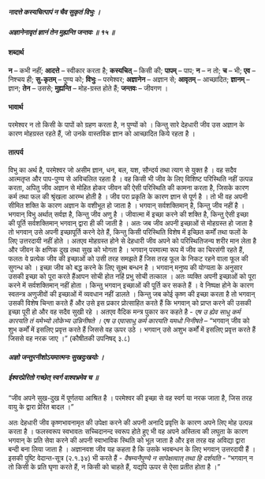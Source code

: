##### नादत्ते कस्यचित्पापं न चैव सुकृतं विभुः ।
##### अज्ञानेनावृतं ज्ञानं तेन मुह्यन्ति जन्तवः ॥ १५ ॥

#### शब्दार्थ

**न** – कभी नहीं; **आदत्ते** – स्वीकार करता है; **कस्यचित्** – किसी की; **पापम्** – पाप; **न** – न तो; **च** – भी; **एव** – निश्चय ही; **सु-कृतम्** – पुण्य को; **विभुः** – परमेश्वर; **अज्ञानेन** – अज्ञान से; **आवृतम्** – आच्छादित; **ज्ञानम्** – ज्ञान; **तेन** – उससे; **मुह्यन्ति** – मोह-ग्रस्त होते हैं; **जन्तवः** – जीवगण ।

#### भावार्थ

परमेश्वर न तो किसी के पापों को ग्रहण करता है, न पुण्यों को । किन्तु सारे देहधारी जीव उस अज्ञान के कारण मोहग्रस्त रहते हैं, जो उनके वास्तविक ज्ञान को आच्छादित किये रहता है ।

#### तात्पर्य

विभु का अर्थ है, परमेश्वर जो असीम ज्ञान, धन, बल, यश, सौन्दर्य तथा त्याग से युक्त है । वह सदैव आत्मतृप्त और पाप-पुण्य से अविचलित रहता है । वह किसी भी जीव के लिए विशिष्ट परिस्थिति नहीं उत्पन्न करता, अपितु जीव अज्ञान से मोहित होकर जीवन की ऐसी परिस्थिति की कामना करता है, जिसके कारण कर्म तथा फल की श्रृंखला आरम्भ होती है । जीव परा प्रकृति के कारण ज्ञान से पूर्ण है । तो भी वह अपनी सीमित शक्ति के कारण अज्ञान के वशीभूत हो जाता है । भगवान् सर्वशक्तिमान् है, किन्तु जीव नहीं है । भगवान् विभु अर्थात् सर्वज्ञ है, किन्तु जीव अणु है । जीवात्मा में इच्छा करने की शक्ति है, किन्तु ऐसी इच्छा की पूर्ति सर्वशक्तिमान् भगवान् द्वारा ही की जाती है । अतः जब जीव अपनी इच्छाओं से मोहग्रस्त हो जाता है तो भगवान् उसे अपनी इच्छापूर्ति करने देते हैं, किन्तु किसी परिस्थिति विशेष में इच्छित कर्मों तथा फलों के लिए उत्तरदायी नहीं होते । अतएव मोहग्रस्त होने से देहधारी जीव अपने को परिस्थितिजन्य शरीर मान लेता है और जीवन के क्षणिक दुख तथा सुख को भोगता है । भगवान् परमात्मा रूप में जीव का चिरसंगी रहते हैं, फलतः वे प्रत्येक जीव की इच्छाओं को उसी तरह समझते हैं जिस तरह फूल के निकट रहने वाला फूल की सुगन्ध को । इच्छा जीव को बद्ध करने के लिए सूक्ष्म बन्धन है । भगवान् मनुष्य की योग्यता के अनुसार उसकी इच्छा को पूरा करते हैंआपन सोची होत नहिं प्रभु सोची तत्काल । अतः व्यक्ति अपनी इच्छाओं को पूरा करने में सर्वशक्तिमान् नहीं होता । किन्तु भगवान् इच्छाओं की पूर्ति कर सकते हैं । वे निष्पक्ष होने के कारण स्वतन्त्र अणुजीवों की इच्छाओं में व्यवधान नहीं डालते । किन्तु जब कोई कृष्ण की इच्छा करता है तो भगवान् उसकी विशेष चिन्ता करते हैं और उसे इस प्रकार प्रोत्साहित करते हैं कि भगवान् को प्राप्त करने की उसकी इच्छा पूरी हो और वह सदैव सुखी रहे । अतएव वैदिक मन्त्र पुकार कर कहते है - *एष उ ह्येव साधु कर्म कारयति तं यमेभ्यो लोकेभ्य उन्निनीषते । एष उ एवासाधु कर्म कारयति यमधो निनीषते* – “भगवान् जीव को शुभ कर्मों में इसलिए प्रवृत्त करते हैं जिससे वह ऊपर उठे । भगवान् उसे अशुभ कर्मों में इसलिए प्रवृत्त करते हैं जिससे वह नरक जाए ।” (कौषीतकी उपनिषद् ३.८)

##### अज्ञो जन्तुरनीशोऽयमात्मनः सुखदुःखयोः ।
##### ईश्वरप्रेरितो गच्छेत् स्वर्ग वाश्वभ्रमेव च ॥

“जीव अपने सुख-दुख में पूर्णतया आश्रित है । परमेश्वर की इच्छा से वह स्वर्ग या नरक जाता है, जिस तरह वायु के द्वारा प्रेरित बादल ।”

अतः देहधारी जीव कृष्णभावनामृत की उपेक्षा करने की अपनी अनादि प्रवृत्ति के कारण अपने लिए मोह उत्पन्न करता है । फलस्वरूप स्वभावतः सच्चिदानन्द स्वरूप होते हुए भी वह अपने अस्तित्व की लघुता के कारण भगवान् के प्रति सेवा करने की अपनी स्वाभाविक स्थिति को भूल जाता है और इस तरह वह अविद्या द्वारा बन्दी बना लिया जाता है । अज्ञानवश जीव यह कहता है कि उसके भवबन्धन के लिए भगवान् उत्तरदायी हैं । इसकी पुष्टि वेदान्त-सूत्र (२.१.३४) भी करते हैं - *वैषम्यनैपुण्ये न सापेक्षत्वात् तथा हि दर्शयति* - “भगवान् न तो किसी के प्रति घृणा करते हैं, न किसी को चाहते हैं, यद्यपि ऊपर से ऐसा प्रतीत होता है ।”